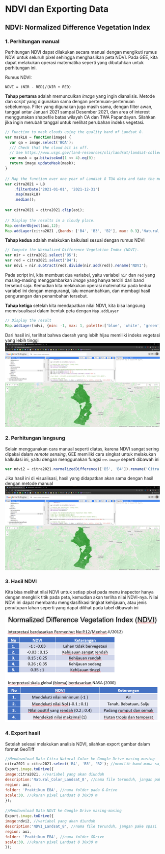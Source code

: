 # NDVI dan Exporting Data
## NDVI: Normalized Difference Vegetation Index
### 1. Perhitungan manual
Perhitungan NDVI dapat dilakukan secara manual dengan mengikuti rumus NDVI untuk seluruh pixel sehingga menghasilkan peta NDVI.
Pada GEE, kita dapat melakukan operasi matematika seperti yang dibutuhkan untuk perhitungan ini.

Rumus NDVI:
```
NDVI = (NIR - RED)/(NIR + RED)
```

**Tahap pertama** adalah memunculkan _image_ yang ingin dianalisis. Metode dan _script_ yang digunakan sama dengan pertemuan-pertemuan sebelumnya. Filter yang digunakan juga masih sama, dengan filter awan, tanggal antar Januari 2021 sampai Desember 2021, dan area of interest menggunakan shapefile batas wilayah CA dan TWA Papandayan. Silahkan jika ingin merubah tanggal untuk melihat perubahan indeks vegetasi.

```javascript
// Function to mask clouds using the quality band of Landsat 8.
var maskL8 = function(image) {
  var qa = image.select('BQA');
  /// Check that the cloud bit is off.
  // See https://www.usgs.gov/land-resources/nli/landsat/landsat-collection-1-level-1-quality-assessment-band
  var mask = qa.bitwiseAnd(1 << 4).eq(0);
  return image.updateMask(mask);
}

// Map the function over one year of Landsat 8 TOA data and take the median.
var citra2021 = L8
    .filterDate('2021-01-01', '2021-12-31')
    .map(maskL8)
    .median();

var citra2021 = citra2021.clip(aoi);

// Display the results in a cloudy place.
Map.centerObject(aoi,12);
Map.addLayer(citra2021 ,{bands: ['B4', 'B3', 'B2'], max: 0.3},'Natural Colour');
```

**Tahap kedua** adalah melakukan kalkulasi sesuai dengan rumus NDVI
```javascript
// Compute the Normalized Difference Vegetation Index (NDVI).
var nir = citra2021.select('B5');
var red = citra2021.select('B4');
var ndvi = nir.subtract(red).divide(nir.add(red)).rename('NDVI');
```
Pada script ini, kita membuat dua variabel, yaitu variabel `nir` dan `red` yang masing-masing menggambarkan _image_ yang hanya terdiri dari band tersebut saja. Kemudian kita melakukan operasi matematika pada kedua variabel ini dengan mengurangi, lalu menambahkan, dan membagi hasil pengurangan dan penambahan tersebut.

**Tahap ketiga** setelah kita mendapatkan nilai NDVI, kita bisa langsung memvisualisasi dalam bentuk peta dengan `Map.addLayer`
```javascript
// Display the result
Map.addLayer(ndvi, {min: -1, max: 1, palette:['blue', 'white', 'green']}, 'Citra NDVI');
```
Dari hasil ini, terlihat bahwa daerah yang lebih hijau memiliki indeks vegetasi yang lebih tinggi
![ndvi1](https://github.com/geraldyudha/EBA2022/blob/99c1468de60e634c74a27844f08eac5a86a715c3/ContohNDVI1.png)

### 2. Perhitungan langsung
Selain menggunakan cara manual seperti diatas, karena NDVI sangat sering dipakai dalam _remote sensing_, GEE memiliki cara singkat untuk melakukan kalkulasi ini, yaitu dengan menggunakan fungsi `ee.image` seperti dibawah ini

```javascript
var ndvi2 = citra2021.normalizedDifference(['B5', 'B4']).rename('Citra NDVI');
```

Jika hasil ini di visualisasi, hasil yang didapatkan akan sama dengan hasil dengan metode manual
![ndvi2](https://github.com/geraldyudha/EBA2022/blob/99c1468de60e634c74a27844f08eac5a86a715c3/ContohNDVI2.png)

### 3. Hasil NDVI
Kita bisa melihat nilai NDVI untuk setiap pixel pada menu inspector hanya dengan mengklik titik pada peta, kemudian akan terliha nilai NDVI-nya. Nilai NDVI ini dapat membantu mengklasifikasi tingkat kehijauan, atau jenis penutupan lahan seperti yang dapat dilihat pada tabel dibawah ini

![tabel](https://github.com/lindypriyanka/EBA2020/blob/master/15.png)

### 4. Export hasil
Setelah selesai melakukan analisis NDVI, silahkan export gambar dalam format GeoTiff

```javascript
//Mendownload Data Citra Natural Color ke Google Drive masing-masing
citra2021 = citra2021.select('B4', 'B3', 'B2'); //memilih band mana saja yang akan dimasukkan gambar
Export.image.toDrive({ 
image:citra2021, //variabel yang akan diunduh 
description:'Natural_Color_Landsat_8', //nama file terunduh, jangan pake spasi 
region: aoi, 
folder: 'Praktikum EBA', //nama folder pada G-Drive 
scale:30, //ukuran pixel Landsat 8 30x30 m
}); 
 
//Mendownload Data NDVI ke Google Drive masing-masing
Export.image.toDrive({ 
image:ndvi2, //variabel yang akan diunduh
description:'NDVI_Landsat_8', //nama file terunduh, jangan pake spasi
region: aoi,
folder: 'Praktikum EBA', //nama folder GDrive
scale:30, //ukuran pixel Landsat 8 30x30 m
});
```

